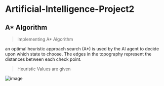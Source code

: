 # Artificial-Intelligence-Project2

## A* Algorithm

> Implementing A* Algorithm

an optimal heuristic approach search (A*) is used by the AI agent to decide upon which state
to choose. 
The edges in the topography represent the distances between each check point.

> Heuristic Values are given

![image](https://user-images.githubusercontent.com/73610600/164288321-d9064e2b-e720-41a9-9d43-2ed4d36b3d25.png)

